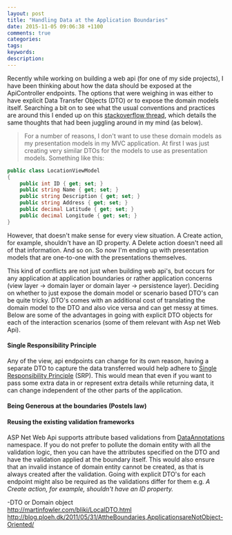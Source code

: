 ```yaml
---
layout: post
title: "Handling Data at the Application Boundaries"
date: 2015-11-05 09:06:38 +1100
comments: true
categories: 
tags: 
keywords: 
description: 
---
```


 Recently while working on building a web api (for one of my side projects), I have been thinking about how the data should be exposed 
 at the ApiController endpoints. The options that were weighing in was either to have explicit Data Transfer Objects (DTO) or to expose 
 the domain models itself. Searching a bit on to see what the usual conventions and practices are around this I ended up on this 
 [stackoverflow thread](http://codereview.stackexchange.com/questions/14752/separating-models-and-viewmodels), which details the same thoughts
 that had been juggling around in my mind (as below).
 
 > For a number of reasons, I don't want to use these domain models as my presentation models in my MVC application. At first I was just creating 
 very similar DTOs for the models to use as presentation models. Something like this:
``` csharp 
public class LocationViewModel
{
    public int ID { get; set; }
    public string Name { get; set; }
    public string Description { get; set; }
    public string Address { get; set; }
    public decimal Latitude { get; set; }
    public decimal Longitude { get; set; }
}
```
However, that doesn't make sense for every view situation. A Create action, for example, shouldn't have an ID property. A Delete action doesn't 
need all of that information. And so on.
So now I'm ending up with presentation models that are one-to-one with the presentations themselves.  

This kind of conflicts are not just when building web api's, but occurs for any application at application boundaries or rather application concerns
(view layer -> domain layer or domain layer -> persistence layer). Deciding on whether to just expose the domain model or scenario based DTO's can be
quite tricky. DTO's comes with an additional cost of translating the domain model to the DTO and also vice versa and can get messy at times. Below are
some of the advantages in going with explicit DTO objects for each of the interaction scenarios (some of them relevant with Asp net Web Api). 

#### **Single Responsibility Principle** ####
Any of the view, api endpoints can change for its own reason, having a separate DTO to capture the data transferred would help adhere to 
[Single Responsibility Principle](https://blog.8thlight.com/uncle-bob/2014/05/08/SingleReponsibilityPrinciple.html) (SRP). This would mean that even 
if you want to pass some extra data in or represent extra details while returning data, it can change independent of the other parts of the application.


#### **Being Generous at the boundaries (Postels law)** ####

#### **Reusing the existing validation frameworks** ####
ASP Net Web Api supports attribute based validations from [DataAnnotations](http://msdn.microsoft.com/en-us/library/system.componentmodel.dataannotations.aspx)
namespace. If you do not prefer to pollute the domain entity with all the validation logic, then you can have the attributes specified on the DTO and
have the validation applied at the boundary itself. This would also ensure that an invalid instance of domain entity cannot be created, as that is always
created after the validation. Going with explicit DTO's for each endpoint might also be required as the validations differ for them e.g. *A Create action,
for example, shouldn't have an ID property.* 
  
-DTO or Domain object    
      http://martinfowler.com/bliki/LocalDTO.html  
  	  http://blog.ploeh.dk/2011/05/31/AttheBoundaries,ApplicationsareNotObject-Oriented/  

